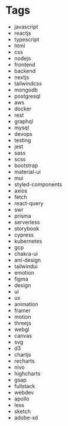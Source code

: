# Tags

- javascript
- reactjs
- typescript
- html
- css
- nodejs
- frontend
- backend
- nextjs
- tailwindcss
- mongodb
- postgresql
- aws
- docker
- rest
- graphql
- mysql
- devops
- testing
- jest
- sass
- scss
- bootstrap
- material-ui
- mui
- styled-components
- axios
- fetch
- react-query
- swr
- prisma
- serverless
- storybook
- cypress
- kubernetes
- gcp
- chakra-ui
- ant-design
- tailwindui
- emotion
- figma
- design
- ui
- ux
- animation
- framer
- motion
- threejs
- webgl
- canvas
- svg
- d3
- chartjs
- recharts
- nivo
- highcharts
- gsap
- fullstack
- webdev
- apollo
- less
- sketch
- adobe-xd
